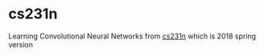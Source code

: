 # cs231n
Learning  Convolutional Neural Networks from [cs231n](http://cs231n.stanford.edu/) which is 2018 spring version
